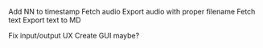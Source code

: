 Add NN to timestamp
Fetch audio
Export audio with proper filename
Fetch text
Export text to MD

Fix input/output UX
Create GUI maybe?